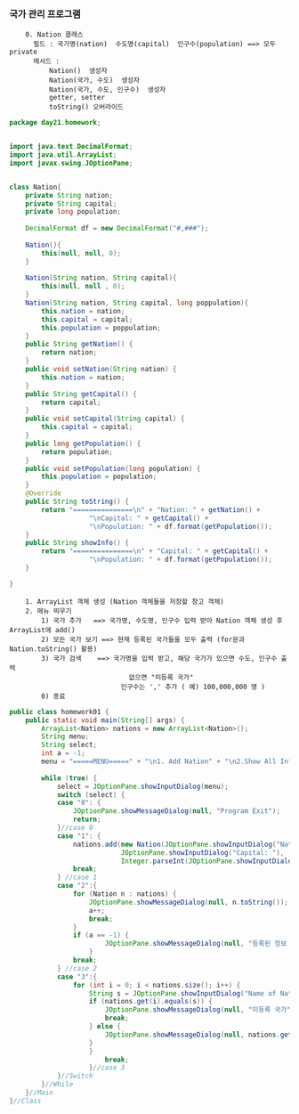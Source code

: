 ### 국가 관리 프로그램

        0. Nation 클래스 
	      필드 : 국가명(nation)  수도명(capital)  인구수(population) ==> 모두 private 
	      메서드 : 	
		      Nation()  생성자
		      Nation(국가, 수도)  생성자
		      Nation(국가, 수도, 인구수)  생성자
		      getter, setter 
		      toString() 오버라이드 


```java
package day21.homework;


import java.text.DecimalFormat;
import java.util.ArrayList;
import javax.swing.JOptionPane;


class Nation{
	private String nation;
	private String capital;
	private long population;
	
	DecimalFormat df = new DecimalFormat("#,###");
	
	Nation(){	
		this(null, null, 0);
	}
	
	Nation(String nation, String capital){
		this(null, null , 0);
	}
	Nation(String nation, String capital, long poppulation){
		this.nation = nation;
		this.capital = capital;
		this.population = poppulation;
	}
	public String getNation() {
		return nation;
	}
	public void setNation(String nation) {
		this.nation = nation;
	}
	public String getCapital() {
		return capital;
	}
	public void setCapital(String capital) {
		this.capital = capital;
	}
	public long getPopulation() {
		return population;
	}
	public void setPopulation(long population) {
		this.population = population;
	}
	@Override
	public String toString() {
		return "===============\n" + "Nation: " + getNation() + 
					"\nCapital: " + getCapital() + 
					"\nPopulation: " + df.format(getPopulation());
	}
	public String showInfo() {
		return "===============\n" + "Capital: " + getCapital() + 
					"\nPopulation: " + df.format(getPopulation());
	}

}
```

        1. ArrayList 객체 생성 (Nation 객체들을 저장할 창고 객체) 
        2. 메뉴 띄우기
	        1) 국가 추가   ==> 국가명, 수도명, 인구수 입력 받아 Nation 객체 생성 후 ArrayList에 add()
	        2) 모든 국가 보기	==> 현재 등록된 국가들을 모두 출력 (for문과 Nation.toString() 활용)
	        3) 국가 검색 	==> 국가명을 입력 받고, 해당 국가가 있으면 수도, 인구수 출력
			                      없으면 "미등록 국가"
		                        인구수는 ',' 추가 ( 예) 100,000,000 명 ) 
	        0) 종료 
          
```java
public class homework01 {
	public static void main(String[] args) {
		ArrayList<Nation> nations = new ArrayList<Nation>();
		String menu;
		String select;
		int a = -1;
		menu = "=====MENU=====" + "\n1. Add Nation" + "\n2.Show All Info" + "\n3. Search" + "\n0. Exit";
		
		while (true) {
			select = JOptionPane.showInputDialog(menu);
			switch (select) {
			case "0": {
				JOptionPane.showMessageDialog(null, "Program Exit");
				return;
			}//case 0
			case "1": {			
				nations.add(new Nation(JOptionPane.showInputDialog("Nation: "),
							JOptionPane.showInputDialog("Capital: "),
							Integer.parseInt(JOptionPane.showInputDialog("Population: "))));
				break;
			} //case 1
			case "2":{
				for (Nation n : nations) {
					JOptionPane.showMessageDialog(null, n.toString());
					a++;
					break;
				}
				if (a == -1) {
						JOptionPane.showMessageDialog(null, "등록된 정보 없음");
					}
				break;
			} //case 2
			case "3":{
				for (int i = 0; i < nations.size(); i++) {
					String s = JOptionPane.showInputDialog("Name of Nation: ");
					if (nations.get(i).equals(s)) {
						JOptionPane.showMessageDialog(null, "미등록 국가");
						break;
					} else {
						JOptionPane.showMessageDialog(null, nations.get(i).showInfo());
					}
					}
						break;
					}//case 3
			}//Switch
		}//While
	}//Main
}//Class
```
